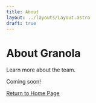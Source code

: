 ```yaml
---
title: About
layout: ../layouts/Layout.astro
draft: true
---
```


# About Granola

Learn more about the team. 

Coming soon!

[Return to Home Page](/)
